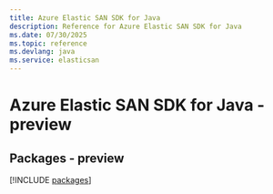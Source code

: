 ```yaml
---
title: Azure Elastic SAN SDK for Java
description: Reference for Azure Elastic SAN SDK for Java
ms.date: 07/30/2025
ms.topic: reference
ms.devlang: java
ms.service: elasticsan
---
```

# Azure Elastic SAN SDK for Java - preview
## Packages - preview
[!INCLUDE [packages](elastic-san-index.md)]